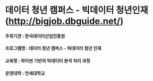데이터 청년 캠퍼스 - 빅데이터 청년인재 (http://bigjob.dbguide.net/)
=============


#### 주최기관 : 한국데이터산업진흥원
#### 프로그램명 : 데이터 청년 캠퍼스 - 빅데이터 청년 인재

#### 교육명 : 파이썬 기반의 빅데이터 분석 처리 과정
#### 운영대학 : 연세대학교

